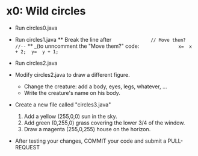 # x0:  Wild circles

* Run circles0.java

* Run circles1.java
** Break the line after 
   `              // Move them? //--`
** _(to unncomment the "Move them?" code:
   `              x=  x + 2;  y=  y + 1;`

* Run circles2.java
* Modify circles2.java to draw a different figure.
    * Change the creature:  add a body, eyes, legs, whatever, ...
    * Write the creature's name on his body.
    
* Create a new file called "circles3.java"
    1. Add a yellow (255,0,0) sun in the sky.
    2. Add green (0,255,0) grass covering the lower 3/4 of the window.
    3. Draw a magenta (255,0,255) house on the horizon.

* After testing your changes, COMMIT your code and submit a PULL-REQUEST
